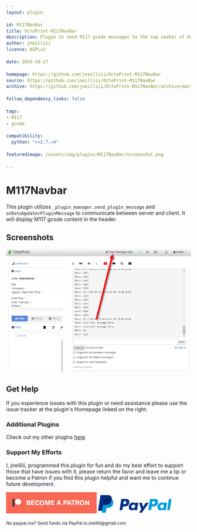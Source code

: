 ```yaml
---
layout: plugin
    
id: M117NavBar
title: OctoPrint-M117NavBar
description: Plugin to send M117 gcode messages to the top navbar of OctoPrint.
author: jneilliii
license: AGPLv3

date: 2016-10-27
    
homepage: https://github.com/jneilliii/OctoPrint-M117NavBar
source: https://github.com/jneilliii/OctoPrint-M117NavBar
archive: https://github.com/jneilliii/OctoPrint-M117NavBar/archive/master.zip
    
follow_dependency_links: false
    
tags:
- M117
- gcode

compatibility:
  python: ">=2.7,<4"

featuredimage: /assets/img/plugins/M117NavBar/screenshot.png

---
```


# M117Navbar
    
This plugin utilizes ``_plugin_manager.send_plugin_message`` and ``onDataUpdaterPluginMessage`` to communicate between server and client. It will display M117 gcode content in the header.

## Screenshots

![screenshot](/assets/img/plugins/M117NavBar/screenshot.png)

## Get Help

If you experience issues with this plugin or need assistance please use the issue tracker at the plugin's Homepage linked on the right.

### Additional Plugins

Check out my other plugins [here](https://plugins.octoprint.org/by_author/#jneilliii)

### Support My Efforts
I, jneilliii, programmed this plugin for fun and do my best effort to support those that have issues with it, please return the favor and leave me a tip or become a Patron if you find this plugin helpful and want me to continue future development.

[![Patreon](/assets/img/plugins/M117NavBar/patreon-with-text-new.png)](https://www.patreon.com/jneilliii) [![paypal](/assets/img/plugins/M117NavBar/paypal-with-text.png)](https://paypal.me/jneilliii)

<small>No paypal.me? Send funds via PayPal to jneilliii&#64;gmail&#46;com</small>
